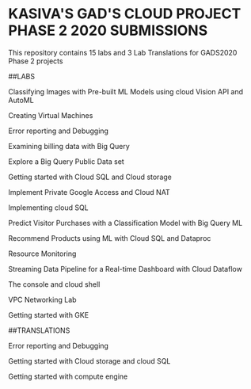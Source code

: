 # KASIVA'S GAD'S CLOUD PROJECT PHASE 2 2020 SUBMISSIONS
This repository contains 15 labs and 3 Lab Translations for GADS2020 Phase 2 projects

##LABS

Classifying Images with Pre-built  ML Models using cloud Vision API and AutoML

Creating Virtual Machines

Error reporting and Debugging 

Examining billing data with Big Query

Explore a Big Query Public Data set

Getting started with Cloud SQL and Cloud storage

Implement Private Google Access and Cloud NAT

Implementing cloud SQL

Predict Visitor Purchases with a Classification Model with Big Query ML

Recommend Products using ML with Cloud SQL and Dataproc

Resource Monitoring

Streaming Data Pipeline for a Real-time Dashboard with Cloud Dataflow

The console and cloud shell

VPC Networking Lab

Getting started with GKE

##TRANSLATIONS

Error reporting and Debugging

Getting started with Cloud storage and cloud SQL

Getting started with compute engine
